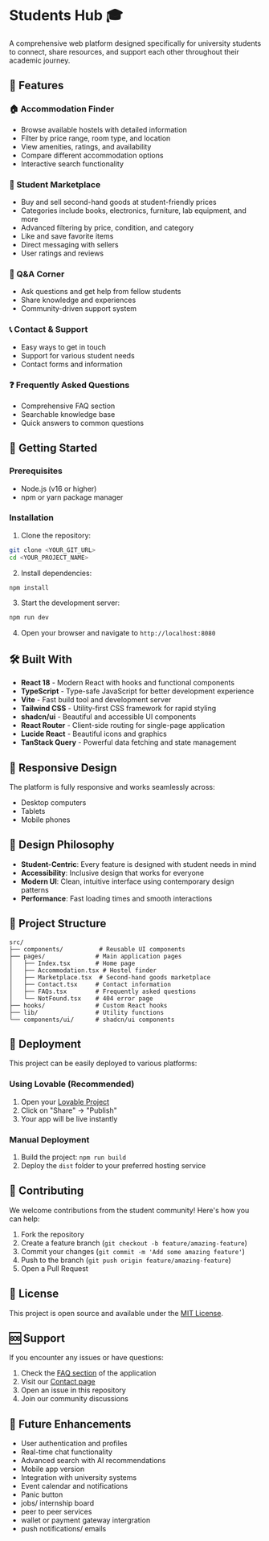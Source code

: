 
# Students Hub 🎓

A comprehensive web platform designed specifically for university students to connect, share resources, and support each other throughout their academic journey.

## 🌟 Features

### 🏠 Accommodation Finder
- Browse available hostels with detailed information
- Filter by price range, room type, and location
- View amenities, ratings, and availability
- Compare different accommodation options
- Interactive search functionality

### 🛒 Student Marketplace
- Buy and sell second-hand goods at student-friendly prices
- Categories include books, electronics, furniture, lab equipment, and more
- Advanced filtering by price, condition, and category
- Like and save favorite items
- Direct messaging with sellers
- User ratings and reviews

### 💬 Q&A Corner
- Ask questions and get help from fellow students
- Share knowledge and experiences
- Community-driven support system

### 📞 Contact & Support
- Easy ways to get in touch
- Support for various student needs
- Contact forms and information

### ❓ Frequently Asked Questions
- Comprehensive FAQ section
- Searchable knowledge base
- Quick answers to common questions

## 🚀 Getting Started

### Prerequisites
- Node.js (v16 or higher)
- npm or yarn package manager

### Installation

1. Clone the repository:
```bash
git clone <YOUR_GIT_URL>
cd <YOUR_PROJECT_NAME>
```

2. Install dependencies:
```bash
npm install
```

3. Start the development server:
```bash
npm run dev
```

4. Open your browser and navigate to `http://localhost:8080`

## 🛠️ Built With

- **React 18** - Modern React with hooks and functional components
- **TypeScript** - Type-safe JavaScript for better development experience
- **Vite** - Fast build tool and development server
- **Tailwind CSS** - Utility-first CSS framework for rapid styling
- **shadcn/ui** - Beautiful and accessible UI components
- **React Router** - Client-side routing for single-page application
- **Lucide React** - Beautiful icons and graphics
- **TanStack Query** - Powerful data fetching and state management

## 📱 Responsive Design

The platform is fully responsive and works seamlessly across:
- Desktop computers
- Tablets
- Mobile phones

## 🎨 Design Philosophy

- **Student-Centric**: Every feature is designed with student needs in mind
- **Accessibility**: Inclusive design that works for everyone
- **Modern UI**: Clean, intuitive interface using contemporary design patterns
- **Performance**: Fast loading times and smooth interactions

## 🔧 Project Structure

```
src/
├── components/          # Reusable UI components
├── pages/              # Main application pages
│   ├── Index.tsx       # Home page
│   ├── Accommodation.tsx # Hostel finder
│   ├── Marketplace.tsx  # Second-hand goods marketplace
│   ├── Contact.tsx     # Contact information
│   ├── FAQs.tsx        # Frequently asked questions
│   └── NotFound.tsx    # 404 error page
├── hooks/              # Custom React hooks
├── lib/                # Utility functions
└── components/ui/      # shadcn/ui components
```

## 🚀 Deployment

This project can be easily deployed to various platforms:

### Using Lovable (Recommended)
1. Open your [Lovable Project](https://lovable.dev/projects/336abcc0-a07f-4b8d-9eee-480ff615dc2b)
2. Click on "Share" → "Publish"
3. Your app will be live instantly

### Manual Deployment
1. Build the project: `npm run build`
2. Deploy the `dist` folder to your preferred hosting service

## 🤝 Contributing

We welcome contributions from the student community! Here's how you can help:

1. Fork the repository
2. Create a feature branch (`git checkout -b feature/amazing-feature`)
3. Commit your changes (`git commit -m 'Add some amazing feature'`)
4. Push to the branch (`git push origin feature/amazing-feature`)
5. Open a Pull Request

## 📝 License

This project is open source and available under the [MIT License](LICENSE).

## 🆘 Support

If you encounter any issues or have questions:

1. Check the [FAQ section](/faqs) of the application
2. Visit our [Contact page](/contact)
3. Open an issue in this repository
4. Join our community discussions

## 🎯 Future Enhancements

- User authentication and profiles
- Real-time chat functionality
- Advanced search with AI recommendations
- Mobile app version
- Integration with university systems
- Event calendar and notifications
- Panic button
- jobs/ internship board
- peer to peer services
- wallet or payment gateway intergration
- push notifications/ emails
  

